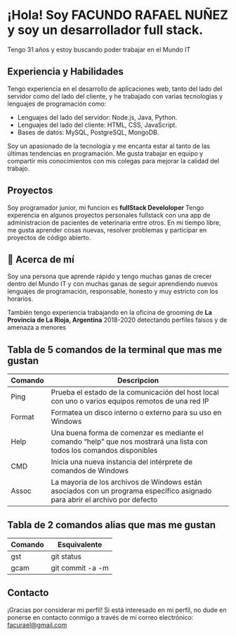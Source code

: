 # ¡Hola! Soy FACUNDO RAFAEL NUÑEZ y soy un desarrollador full stack.
Tengo 31 años y estoy buscando poder trabajar en el Mundo IT 

## Experiencia y Habilidades

Tengo experiencia en el desarrollo de aplicaciones web, tanto del lado del servidor como del lado del cliente, y he trabajado con varias tecnologías y lenguajes de programación como:
 * Lenguajes del lado del servidor: Node.js, Java, Python.
 * Lenguajes del lado del cliente: HTML, CSS, JavaScript.
 * Bases de datos: MySQL, PostgreSQL, MongoDB.

Soy un apasionado de la tecnología y me encanta estar al tanto de las últimas tendencias en programación. Me gusta trabajar en equipo y compartir mis conocimientos con mis colegas para mejorar la calidad del trabajo.

## Proyectos
Soy programador junior, mi funcion es **fullStack Develoloper** Tengo experencia en algunos proyectos personales fullstack con una app de administracion de pacientes de veterinaria entre otros.
En mi tiempo libre, me gusta aprender cosas nuevas, resolver problemas y participar en proyectos de código abierto.

## 🚀 Acerca de mí
Soy una persona que aprende rápido y tengo muchas ganas de crecer dentro del Mundo IT y con muchas ganas de seguir aprendiendo nuevos lenguajes de programación, responsable, honesto y muy estricto con los horarios.

También tengo experiencia trabajando en la oficina de grooming de **La Provincia de La Rioja, Argentina** 2018-2020 detectando perfiles falsos y de amenaza a menores

## Tabla de 5 comandos de la terminal que mas me gustan

| Comando | Descripcion |
| ------ | ------ |
| Ping | Prueba el estado de la comunicación del host local con uno o varios equipos remotos de una red IP | 
| Format | Formatea un disco interno o externo para su uso en Windows | 
|Help | Una buena forma de comenzar es mediante el comando “help” que nos mostrará una lista con todos los comandos disponibles | 
| CMD |  Inicia una nueva instancia del intérprete de comandos de Windows | 
| Assoc | La mayoría de los archivos de Windows están asociados con un programa específico asignado para abrir el archivo por defecto | 

## Tabla de 2 comandos alias que mas me gustan
| Comando | Esquivalente |
| ------ | ------ |
| gst | git status | 
| gcam | git commit -a -m | 

## Contacto
¡Gracias por considerar mi perfil! Si está interesado en mi perfil, no dude en ponerse en contacto conmigo a través de mi correo electrónico: facurael@gmail.com
